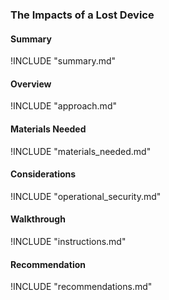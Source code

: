 
### The Impacts of a Lost Device

#### Summary
!INCLUDE "summary.md"

#### Overview
!INCLUDE "approach.md"

#### Materials Needed 
!INCLUDE "materials_needed.md" 

#### Considerations
!INCLUDE "operational_security.md"

#### Walkthrough
!INCLUDE "instructions.md"

#### Recommendation
!INCLUDE "recommendations.md"
